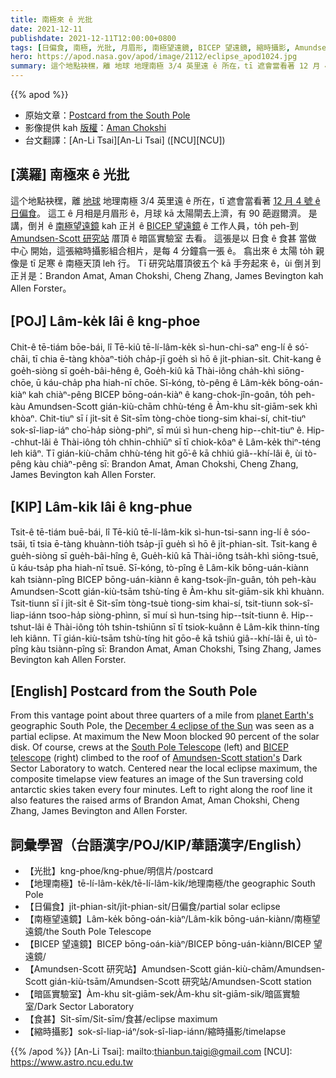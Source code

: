 ```yaml
---
title: 南極來 ê 光批
date: 2021-12-11
publishdate: 2021-12-11T12:00:00+0800
tags: [日偏食, 南極, 光批, 月眉形, 南極望遠鏡, BICEP 望遠鏡, 縮時攝影, Amundsen-Scott 研究站, 日食, 暗區實驗室, 地理南極]
hero: https://apod.nasa.gov/apod/image/2112/eclipse_apod1024.jpg
summary: 這个地點袂䆀，離 地球 地理南極 3/4 英里遠 ê 所在，tī 遮會當看著 12 月 4 號 ê 日偏食。
---
```


{{% apod %}}

- 原始文章：[Postcard from the South Pole](https://apod.nasa.gov/apod/ap211211.html)
- 影像提供 kah [版權][copyright]：[Aman Chokshi](https://www.instagram.com/aman_chokshi)
- 台文翻譯：[An-Li Tsai][An-Li Tsai] ([NCU][NCU])

## [漢羅] 南極來 ê 光批
這个地點袂䆀，離 [地球][planet Earth's] 地理南極 3/4 英里遠 ê 所在，tī 遮會當看著 [12 月 4 號 ê 日偏食][December 4 eclipse of the Sun]。
這工 ê 月相是月眉形 ê，月球 kā 太陽閘去上濟，有 90 葩遐爾濟。
是講，倒爿 ê [南極望遠鏡][South Pole Telescope] kah 正爿 ê [BICEP 望遠鏡][BICEP telescope] ê 工作人員，to̍h peh-到 [Amundsen-Scott 研究站][Amundsen-Scott station's] 厝頂 ê 暗區實驗室 去看。
這張是以 日食 ê 食甚 當做 中心 開始，這張縮時攝影組合相片，是每 4 分鐘翕一張 ê。
翕出來 ê 太陽 to̍h 親像是 tī 足寒 ê 南極天頂 leh 行。
Tī 研究站厝頂彼五个 kā 手夯起來 ê，ùi 倒爿到正爿是：Brandon Amat, Aman Chokshi, Cheng Zhang, James Bevington kah Allen Forster。

## [POJ] Lâm-ke̍k lâi ê kng-phoe
Chit-ê tē-tiám bōe-bái, lî Tē-kiû tē-lí-lâm-ke̍k sì-hun-chi-saⁿ eng-lí ê só͘-chāi, tī chia ē-tàng khòaⁿ-tio̍h cha̍p-jī goe̍h sì hō ê ji̍t-phian-si̍t.
Chit-kang ê goe̍h-siòng sī goe̍h-bâi-hêng ê, Goe̍h-kiû kā Thài-iông cha̍h-khì siōng-chōe, ū káu-cha̍p pha hiah-nī chōe.
Sī-kóng, tò-pêng ê Lâm-ke̍k bōng-oán-kiàⁿ kah chiàⁿ-pêng BICEP bōng-oán-kiàⁿ ê kang-chok-jîn-goân, to̍h peh-kàu Amundsen-Scott gián-kiù-chām chhù-téng ê Àm-khu si̍t-giām-sek khì khòaⁿ.
Chit-tiuⁿ sī í ji̍t-si̍t ê Sit-sīm tòng-chòe tiong-sim khai-sí, chit-tiuⁿ sok-sî-liap-iáⁿ cho͘-ha̍p siòng-phìⁿ, sī múi sì hun-cheng hip--chi̍t-tiuⁿ ê.
Hip--chhut-lâi ê Thài-iông to̍h chhin-chhiūⁿ sī tī chiok-kôaⁿ ê Lâm-ke̍k thiⁿ-téng leh kiâⁿ.
Tī gián-kiù-chām chhù-téng hit gō͘-ê kā chhiú giâ--khí-lâi ê, ùi tò-pêng kàu chiàⁿ-pêng sī: Brandon Amat, Aman Chokshi, Cheng Zhang, James Bevington kah Allen Forster.

## [KIP] Lâm-ki̍k lâi ê kng-phue
Tsit-ê tē-tiám buē-bái, lî Tē-kiû tē-lí-lâm-ki̍k sì-hun-tsi-sann ing-lí ê sóo-tsāi, tī tsia ē-tàng khuànn-tio̍h tsa̍p-jī gue̍h sì hō ê ji̍t-phian-si̍t.
Tsit-kang ê gue̍h-siòng sī gue̍h-bâi-hîng ê, Gue̍h-kiû kā Thài-iông tsa̍h-khì siōng-tsuē, ū káu-tsa̍p pha hiah-nī tsuē.
Sī-kóng, tò-pîng ê Lâm-ki̍k bōng-uán-kiànn kah tsiànn-pîng BICEP bōng-uán-kiànn ê kang-tsok-jîn-guân, to̍h peh-kàu Amundsen-Scott gián-kiù-tsām tshù-tíng ê Àm-khu si̍t-giām-sik khì khuànn.
Tsit-tiunn sī í ji̍t-si̍t ê Sit-sīm tòng-tsuè tiong-sim khai-sí, tsit-tiunn sok-sî-liap-iánn tsoo-ha̍p siòng-phìnn, sī muí sì hun-tsing hip--tsi̍t-tiunn ê.
Hip--tshut-lâi ê Thài-iông to̍h tshin-tshiūnn sī tī tsiok-kuânn ê Lâm-ki̍k thinn-tíng leh kiânn.
Tī gián-kiù-tsām tshù-tíng hit gōo-ê kā tshiú giâ--khí-lâi ê, uì tò-pîng kàu tsiànn-pîng sī: Brandon Amat, Aman Chokshi, Tsing Zhang, James Bevington kah Allen Forster.

## [English] Postcard from the South Pole
From this vantage point about three quarters of a mile from [planet Earth's][planet Earth's] geographic South Pole, the [December 4 eclipse of the Sun][December 4 eclipse of the Sun] was seen as a partial eclipse.
At maximum the New Moon blocked 90 percent of the solar disk.
Of course, crews at the [South Pole Telescope][South Pole Telescope] (left) and [BICEP telescope][BICEP telescope] (right) climbed to the roof of [Amundsen-Scott station's][Amundsen-Scott station's] Dark Sector Laboratory to watch.
Centered near the local eclipse maximum, the composite timelapse view features an image of the Sun traversing cold antarctic skies taken every four minutes.
Left to right along the roof line it also features the raised arms of Brandon Amat, Aman Chokshi, Cheng Zhang, James Bevington and Allen Forster.

## 詞彙學習（台語漢字/POJ/KIP/華語漢字/English）
- 【光批】kng-phoe/kng-phue/明信片/postcard
- 【地理南極】tē-lí-lâm-ke̍k/tē-lí-lâm-ki̍k/地理南極/the geographic South Pole
- 【日偏食】ji̍t-phian-si̍t/ji̍t-phian-si̍t/日偏食/partial solar eclipse
- 【南極望遠鏡】Lâm-ke̍k bōng-oán-kiàⁿ/Lâm-ki̍k bōng-uán-kiànn/南極望遠鏡/the South Pole Telescope
- 【BICEP 望遠鏡】BICEP bōng-oán-kiàⁿ/BICEP bōng-uán-kiànn/BICEP 望遠鏡/
- 【Amundsen-Scott 研究站】Amundsen-Scott gián-kiù-chām/Amundsen-Scott gián-kiù-tsām/Amundsen-Scott 研究站/Amundsen-Scott station
- 【暗區實驗室】Àm-khu si̍t-giām-sek/Àm-khu si̍t-giām-sik/暗區實驗室/Dark Sector Laboratory
- 【食甚】Si̍t-sīm/Si̍t-sīm/食甚/eclipse maximum
- 【縮時攝影】sok-sî-liap-iáⁿ/sok-sî-liap-iánn/縮時攝影/timelapse


{{% /apod %}}
[An-Li Tsai]: mailto:thianbun.taigi@gmail.com
[NCU]: https://www.astro.ncu.edu.tw

[copyright]: https://apod.nasa.gov/apod/fap/lib/about_apod.html#srapply

[planet Earth's]:https://apod.nasa.gov/apod/ap120802.html
[December 4 eclipse of the Sun]:https://www.nasa.gov/content/dec-4-2021-eclipse
[South Pole Telescope]:https://astro.uchicago.edu/research/spt.php
[BICEP telescope]:https://pweb.cfa.harvard.edu/facilities-technology/telescopes-instruments/bicep
[Amundsen-Scott station's]:https://www.nsf.gov/geo/opp/support/southp.jsp
